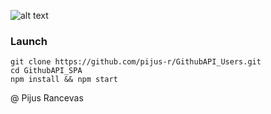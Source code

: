 ![alt text](https://github.com/pijus-r/GithubAPI_Users/blob/master/gif.gif?raw=true)



### Launch
```
git clone https://github.com/pijus-r/GithubAPI_Users.git
cd GithubAPI_SPA
npm install && npm start
```

@ Pijus Rancevas
